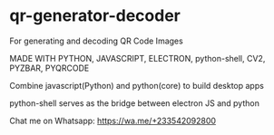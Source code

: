 # qr-generator-decoder
For generating and decoding QR Code Images

MADE WITH PYTHON, JAVASCRIPT, ELECTRON, python-shell, CV2, PYZBAR, PYQRCODE

Combine javascript(Python) and python(core) to build desktop apps

python-shell serves as the bridge between electron JS and python

Chat me on Whatsapp: https://wa.me/+233542092800
